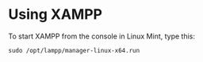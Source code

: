 # Using XAMPP

To start XAMPP from the console in Linux Mint, type this:

    sudo /opt/lampp/manager-linux-x64.run